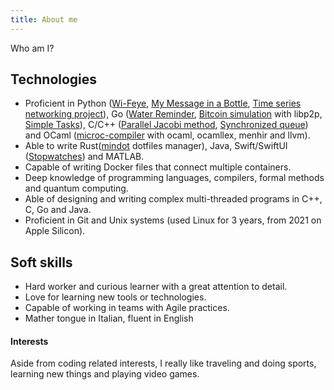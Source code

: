 ```yaml
---
title: About me
---
```


Who am I?


## Technologies
- Proficient in Python ([Wi-Feye](https://github.com/wi-feye/wi-feye), [My Message in a Bottle](https://github.com/ASE-2021-Squad8/MMIAB-microservices-based), [Time series networking project](https://github.com/0xfederama/university/tree/main/bachelor/network-management-2021)), Go ([Water Reminder](https://github.com/0xfederama/water-reminder), [Bitcoin simulation](https://github.com/0xfederama/bitcoin-simulation-libp2p) with libp2p, [Simple Tasks](https://github.com/0xfederama/simple-tasks)), C/C++ ([Parallel Jacobi method](https://github.com/0xfederama/university/tree/main/master/parallel-programming-2022), [Synchronized queue](https://github.com/0xfederama/synchronized-queue)) and OCaml ([microc-compiler](https://github.com/0xfederama/microc-compiler) with ocaml, ocamllex, menhir and llvm).
- Able to write Rust([mindot](https://github.com/0xfederama/mindot/) dotfiles manager), Java, Swift/SwiftUI ([Stopwatches](https://github.com/0xfederama/stopwatches)) and MATLAB.
- Capable of writing Docker files that connect multiple containers.
- Deep knowledge of programming languages, compilers, formal methods and quantum computing.
- Able of designing and writing complex multi-threaded programs in C++, C, Go and Java.
- Proficient in Git and Unix systems (used Linux for 3 years, from 2021 on Apple Silicon).

## Soft skills
- Hard worker and curious learner with a great attention to detail.
- Love for learning new tools or technologies.
- Capable of working in teams with Agile practices.
- Mather tongue in Italian, fluent in English

#### Interests
Aside from coding related interests, I really like traveling and doing sports, learning new things and playing video games.
